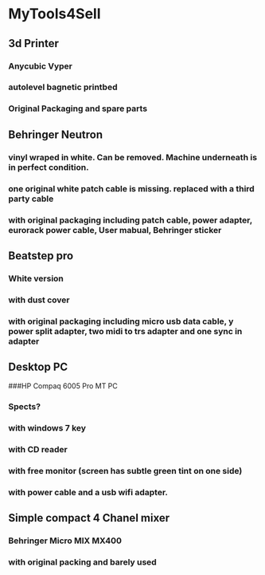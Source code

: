 # MyTools4Sell

## 3d Printer
### Anycubic Vyper 
### autolevel bagnetic printbed 
### Original Packaging and spare parts

## Behringer Neutron
### vinyl wraped in white. Can be removed. Machine underneath is in perfect condition.
### one original white patch cable is missing. replaced with a third party cable
### with original packaging including patch cable, power adapter, eurorack power cable, User mabual, Behringer sticker

## Beatstep pro
### White version
### with dust cover
### with original packaging including micro usb data cable, y power split adapter, two midi to trs adapter and one sync in adapter

## Desktop PC
###HP Compaq 6005 Pro MT PC
### Spects?
### with windows 7 key
### with CD reader
### with free monitor (screen has subtle green tint on one side)
### with power cable and a usb wifi adapter.

## Simple compact 4 Chanel mixer
### Behringer Micro MIX MX400
### with original packing and barely used
